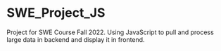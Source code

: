 # SWE_Project_JS
Project for SWE Course Fall 2022. Using JavaScript to pull and process large data in backend and display it in frontend.
